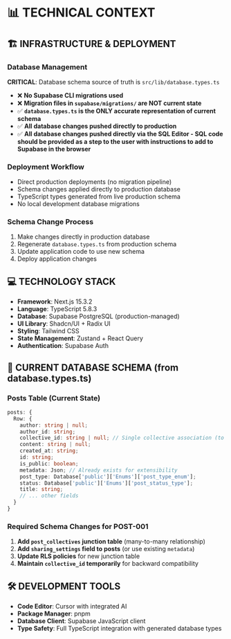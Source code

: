# 📊 TECHNICAL CONTEXT

## 🏗️ INFRASTRUCTURE & DEPLOYMENT

### Database Management

**CRITICAL**: Database schema source of truth is `src/lib/database.types.ts`

- ❌ **No Supabase CLI migrations used**
- ❌ **Migration files in `supabase/migrations/` are NOT current state**
- ✅ **`database.types.ts` is the ONLY accurate representation of current schema**
- ✅ **All database changes pushed directly to production**
- ✅ **All database changes pushed directly via the SQL Editor - SQL code should be provided as a step to the user with instructions to add to Supabase in the browser**

### Deployment Workflow

- Direct production deployments (no migration pipeline)
- Schema changes applied directly to production database
- TypeScript types generated from live production schema
- No local development database migrations

### Schema Change Process

1. Make changes directly in production database
2. Regenerate `database.types.ts` from production schema
3. Update application code to use new schema
4. Deploy application changes

## 💻 TECHNOLOGY STACK

- **Framework**: Next.js 15.3.2
- **Language**: TypeScript 5.8.3
- **Database**: Supabase PostgreSQL (production-managed)
- **UI Library**: Shadcn/UI + Radix UI
- **Styling**: Tailwind CSS
- **State Management**: Zustand + React Query
- **Authentication**: Supabase Auth

## 🔐 CURRENT DATABASE SCHEMA (from database.types.ts)

### Posts Table (Current State)

```typescript
posts: {
  Row: {
    author: string | null;
    author_id: string;
    collective_id: string | null; // Single collective association (to be replaced)
    content: string | null;
    created_at: string;
    id: string;
    is_public: boolean;
    metadata: Json; // Already exists for extensibility
    post_type: Database['public']['Enums']['post_type_enum'];
    status: Database['public']['Enums']['post_status_type'];
    title: string;
    // ... other fields
  }
}
```

### Required Schema Changes for POST-001

1. **Add `post_collectives` junction table** (many-to-many relationship)
2. **Add `sharing_settings` field to posts** (or use existing `metadata`)
3. **Update RLS policies** for new junction table
4. **Maintain `collective_id` temporarily** for backward compatibility

## 🛠️ DEVELOPMENT TOOLS

- **Code Editor**: Cursor with integrated AI
- **Package Manager**: pnpm
- **Database Client**: Supabase JavaScript client
- **Type Safety**: Full TypeScript integration with generated database types
